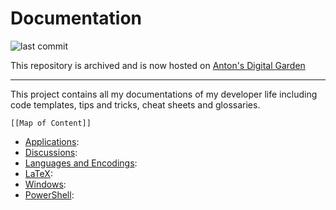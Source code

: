 # Documentation 

![last commit](https://img.shields.io/github/last-commit/yetenol/doc?color=white)

This repository is archived and is now hosted on [Anton's Digital Garden](https://antonpusch.de/)

---

This project contains all my documentations of my developer life including code templates, tips and tricks, cheat sheets and glossaries.

```dynamic-embed
[[Map of Content]]
```

<ul class="dataview list-view-ul"><li><span><a aria-label-position="top" aria-label="Applications.md" data-href="Applications.md" href="Applications.md" class="internal-link" target="_blank" rel="noopener">Applications</a></span>: <ul class="dataview dataview-ul dataview-result-list-ul"></ul></li><li><span><a aria-label-position="top" aria-label="Discussions.md" data-href="Discussions.md" href="Discussions.md" class="internal-link" target="_blank" rel="noopener">Discussions</a></span>: <ul class="dataview dataview-ul dataview-result-list-ul"></ul></li><li><span><a aria-label-position="top" aria-label="Languages and Encodings.md" data-href="Languages and Encodings.md" href="Languages and Encodings.md" class="internal-link" target="_blank" rel="noopener">Languages and Encodings</a></span>: <ul class="dataview dataview-ul dataview-result-list-ul"></ul></li><li><span><a aria-label-position="top" aria-label="LaTeX.md" data-href="LaTeX.md" href="LaTeX.md" class="internal-link" target="_blank" rel="noopener">LaTeX</a></span>: <ul class="dataview dataview-ul dataview-result-list-ul"></ul></li><li><span><a aria-label-position="top" aria-label="Windows.md" data-href="Windows.md" href="Windows.md" class="internal-link" target="_blank" rel="noopener">Windows</a></span>: <ul class="dataview dataview-ul dataview-result-list-ul"></ul></li><li><span><a aria-label-position="top" aria-label="PowerShell.md" data-href="PowerShell.md" href="PowerShell.md" class="internal-link" target="_blank" rel="noopener">PowerShell</a></span>: <ul class="dataview dataview-ul dataview-result-list-ul"></ul></li></ul>

